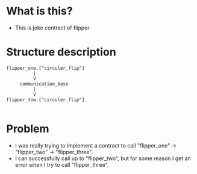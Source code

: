 # What is this?
- This is joke contract of flipper

# Structure description
```
flipper_one.["circuler_flip"]
          |
          V
     communication_base
          |
          V
flipper_tow.["circuler_flip"]
     
```

# Problem
- I was really trying to implement a contract to call "flipper_one" -> "flipper_two" -> "flipper_three".
- I can successfully call up to "flipper_two", but for some reason I get an error when I try to call "flipper_three".






